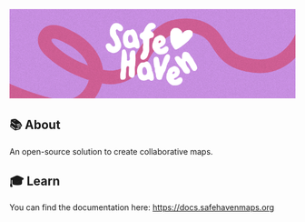 <p align="center">
<a href="https://safehavenmaps.org">
<img src="/profile/banner.webp" alt="SafeHaven Banner"/>
</a>
</p>

## 📚 About

An open-source solution to create collaborative maps.

## 🎓 Learn

You can find the documentation here: https://docs.safehavenmaps.org
